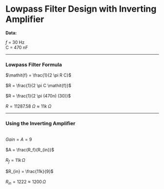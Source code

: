 # Lowpass Filter Design with Inverting Amplifier

**Data:**

$\mathit{f}$ = 30 Hz
\
C = 470 nF

---

### Lowpass Filter Formula

$\mathit{f} = \frac{1}{2 \pi R C}$ 
\
\
$R = \frac{1}{2 \pi C \mathit{f}}$
\
\
$R = \frac{1}{2 \pi (470n) (30)}$
\
\
$R = 11287.58 \ \Omega \approx 11k \ \Omega$

---

### Using the Inverting Amplifier

\
$Gain = A = 9$
\
\
$A = \frac{R_f}{R_{in}}$
\
\
$R_f = 11k \, \Omega$
\
\
$R_{in} = \frac{11k}{9}$
\
\
$R_{in} = 1222 \approx 1200 \, \Omega$
